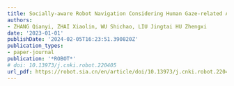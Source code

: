 ```yaml
---
title: Socially-aware Robot Navigation Considering Human Gaze-related Area Constraints
authors:
- ZHANG Qianyi, ZHAI Xiaolin, WU Shichao, LIU Jingtai HU Zhengxi
date: '2023-01-01'
publishDate: '2024-02-05T16:23:51.390820Z'
publication_types:
- paper-journal
publication: '*ROBOT*'
# doi: 10.13973/j.cnki.robot.220405
url_pdf: https://robot.sia.cn/en/article/doi/10.13973/j.cnki.robot.220405
---
```

